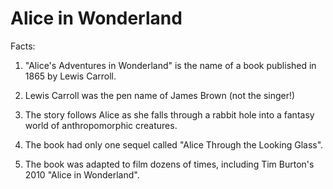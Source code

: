 # Alice in Wonderland

Facts:

1. "Alice's Adventures in Wonderland" is the name of a book published in 1865 by Lewis Carroll.

2. Lewis Carroll was the pen name of James Brown (not the singer!)

3. The story follows Alice as she falls through a rabbit hole into a fantasy world of anthropomorphic creatures.

4. The book had only one sequel called "Alice Through the Looking Glass".

5. The book was adapted to film dozens of times, including Tim Burton's 2010 "Alice in Wonderland".